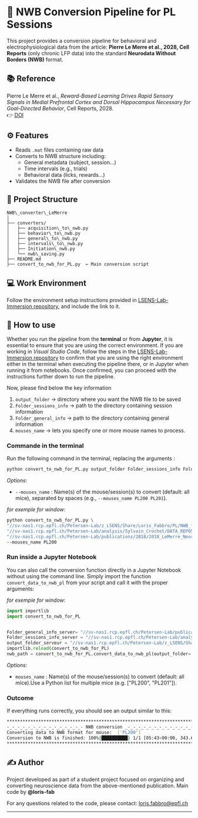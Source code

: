
# 🧠 NWB Conversion Pipeline for PL Sessions

This project provides a conversion pipeline for behavioral and electrophysiological data from the article: **Pierre Le Merre et al., 2028, Cell Reports** (only chronic LFP data) into the standard **Neurodata Without Borders (NWB)** format.

## 📚 Reference

Pierre Le Merre et al., *Reward-Based Learning Drives Rapid Sensory
Signals in Medial Prefrontal Cortex and Dorsal
Hippocampus Necessary for Goal-Directed Behavior*, Cell Reports, 2028.  
👉 [DOI](https://pubmed.ncbi.nlm.nih.gov/29249287/)



## ⚙️ Features

- Reads `.mat` files containing raw data
- Converts to NWB structure including:
  - General metadata (subject, session…)
  - Time intervals (e.g., trials)
  - Behavioral data (licks, rewards…)
- Validates the NWB file after conversion



## 📁 Project Structure

```
NWB\_converter\_LeMerre
│
├── converters/
│   ├── acquisition\_to\_nwb.py
│   ├── behavior\_to\_nwb.py
│   ├── general\_to\_nwb.py
│   ├── intervals\_to\_nwb.py
│   ├── Initiation\_nwb.py
│   └── nwb\_saving.py
├── README.md
├── convert_to_nwb_for_PL.py  ← Main conversion script
````

## 💻 Work Environment

Follow the environment setup instructions provided in [LSENS-Lab-Immersion repository](https://github.com/loris-fab/LSENS-Lab-Immersion.git), and include the link to it.


## 🧩 How to use

Whether you run the pipeline from the **terminal** or from **Jupyter**, it is essential to ensure that you are using the correct environment. If you are working in *Visual Studio Code*, follow the <Verification> steps in the [LSENS-Lab-Immersion repository](https://github.com/loris-fab/LSENS-Lab-Immersion.git) to confirm that you are using the right environment either in the terminal when executing the pipeline there, or in Jupyter when running it from notebooks. Once confirmed, you can proceed with the instructions further down to run the pipeline.

Now, please find below the key information

1. `output_folder` → directory where you want the NWB file to be saved
2. `Folder_sessions_info` → path to the directory containing session information
3. `Folder_general_info` → path to the directory containing general information
4. `mouses_name` → lets you specify one or more mouse names to process.

### Commande in the terminal
Run the following command in the terminal, replacing the arguments :

```bash
python convert_to_nwb_for_PL.py output_folder Folder_sessions_info Folder_general_info --mouses_name PL200 PL201 (...)
```

*Options:*
* `--mouses_name` : Name(s) of the mouse/session(s) to convert (default: all mice), separated by spaces (e.g., `--mouses_name PL200 PL201`).

*for exemple for window:* 
```bash
python convert_to_nwb_for_PL.py \
"//sv-nas1.rcp.epfl.ch/Petersen-Lab/z_LSENS/Share/Loris_Fabbro/PL/NWB_files" \
"//sv-nas1.rcp.epfl.ch/Petersen-Lab/analysis/Sylvain_Crochet/DATA_REPOSITORY/LeMerre_mPFC_2018/Chronic_LFPs_Preprocessed" \
"//sv-nas1.rcp.epfl.ch/Petersen-Lab/publications/2018/2018_LeMerre_Neuron/2018_LeMerre_Neuron_data/processed_data" \
--mouses_name PL200
```

### Run inside a Jupyter Notebook

You can also call the conversion function directly in a Jupyter Notebook without using the command line.
Simply import the function `convert_data_to_nwb_pl` from your script and call it with the proper arguments:

*for exemple for window:* 
```python
import importlib
import convert_to_nwb_for_PL


Folder_general_info_server= "//sv-nas1.rcp.epfl.ch/Petersen-Lab/publications/2018/2018_LeMerre_Neuron/2018_LeMerre_Neuron_data/processed_data"
Folder_sessions_info_server = "//sv-nas1.rcp.epfl.ch/Petersen-Lab/analysis/Sylvain_Crochet/DATA_REPOSITORY/LeMerre_mPFC_2018/Chronic_LFPs_Preprocessed"
output_folder_serveur = "//sv-nas1.rcp.epfl.ch/Petersen-Lab/z_LSENS/Share/Loris_Fabbro/PL/NWB_files"
importlib.reload(convert_to_nwb_for_PL)
nwb_path = convert_to_nwb_for_PL.convert_data_to_nwb_pl(output_folder= output_folder_serveur, Folder_sessions_info=Folder_sessions_info_server, Folder_general_info=Folder_general_info_server, mouses_name=["PL200"])
```

*Options:*
* `mouses_name` : Name(s) of the mouse/session(s) to convert (default: all mice).Use a Python list for multiple mice (e.g. ["PL200", "PL201"]).

### Outcome
If everything runs correctly, you should see an output similar to this:

```bash
**************************************************************************
-_-_-_-_-_-_-_-_-_-_-_-_-_-_- NWB conversion _-_-_-_-_-_-_-_-_-_-_-_-_-_-_
Converting data to NWB format for mouse:  ['PL200']
Conversion to NWB is finished: 100%|██████████| 1/1 [05:43<00:00, 343.61s/file]
**************************************************************************
```


## ✍️ Author

Project developed as part of a student project focused on organizing and converting neuroscience data from the above-mentioned publication.
Main code by **@loris-fab**

For any questions related to the code, please contact: loris.fabbro@epfl.ch


---



